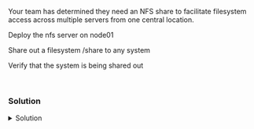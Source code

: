 Your team has determined they need an NFS share to facilitate filesystem access across multiple servers from one central location.

Deploy the nfs server on node01

Share out a filesystem /share to any system

Verify that the system is being shared out

<br>

### Solution
<details>
<summary>Solution</summary>
Connect to node01

```plain
ssh node01
```{{exec}}

Verify there is no nfs package

```plain
dpkg -l | grep -i nfs
```{{exec}}

Deploy the nfs server package

```plain
apt -y install nfs-kernel-server
```{{exec}}

Verify that the server is running but nothing is being shared out.

```plain
systemctl status nfs-server.service --no-pager
ss -ntulp | grep 2049
showmount -e
```{{exec}}

Notice the service is running, the ports 2049 are open for TCP and udp connections, and no shares are being shared out.

Further verify that the firewall isn't running to complicate things

```plain
ufw status
```{{exec}}

Should see this disabled.

Let's create a directory to share out. We also need to prep it for other systems to connect and write by changing permissions.

```plain
mkdir /share
chown nobody:nogroup /share
```{{exec}}

Add the line ``` /share *(rw,sync,no_subtree_check) ``` to /etc/exports to share out the directory.

```plain
vi /etc/exports
```{{exec}}
 
After doing this, you will need to restart the service to see the share.

```plain
systemctl restart nfs-server.service
showmount -e
```{{exec}}

Once you see the share, you're ready to move on to the client connection.

</details>